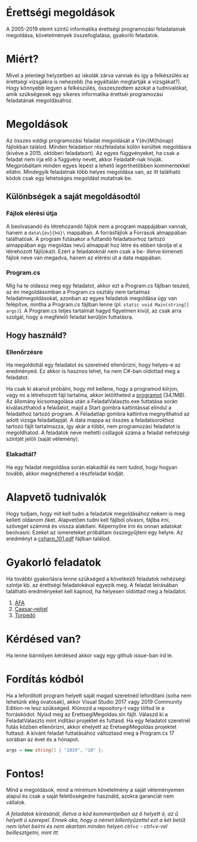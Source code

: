 # Érettségi megoldások
A 2005-2019 elemt szintű informatika érettségi programozási feladatainak megoldása, követelmények összefoglalása, gyakorló feladatok.

# Miért?
Mivel a jelenlegi helyzetben az iskolák zárva vannak és így a felkészülés az érettségi vizsgákra is nehezebb (ha egyáltalán megtartják a vizsgákat?).
Hogy könnyebb legyen a felkészülés, összeszedtem azokat a tudnivalókat, amik szükségesek egy sikeres informatika érettséi programozási feladatának megoldásához.

# Megoldások
Az összes eddigi programozási feladat megoldását a Y{év}M{hónap} fájlokban találod.
Minden feladatsor részfeladatai külön kerültek megoldásra (kivéve a 2015. októberi feladatsort).
Az egyes függvényeket, ha csak a feladat nem írja elő a függvény nevét, akkor Feladat#-nak hívják.
Megpróbáltam minden egyes lépést a lehető legérthetőbben kommentekkel ellátni.
Mindegyik feladatnak több helyes megoldása van, az itt található kódok csak egy lehetséges megoldást mutatnak be.

## Különbségek a saját megoldásodtól
### Fájlok elérési útja
A beolvasandó és létrehozandó fájlok nem a program mappájában vannak, hanem a `data\{év}{hó}\` mappában. A forrásfájlok a Forrasok almappában találhatóak. A program futásakor a futtandó feladatsorhoz tartozó almappában egy megoldas nevű almappát hoz létre és ebben tárolja el a létrehozott fájl(oka)t. Ezért a feladatoknál nem csak a be- illetve kimeneti fájlok neve van megadva, hanem az elérési út a data mappában.

### Program.cs
Míg ha te oldassz meg egy feladatot, akkor ezt a Program.cs fájlban teszed, az én megoldásomban a Program.cs osztály nem tartalmaz feladatmegoldásokat, azonban az egyes feladatok megoldása úgy van felépítve, mintha a Program.cs fájlban lenne (pl. `static void Main(string[] args)`). A Program.cs teljes tartalmát hagyd figyelmen kívül, az csak arra szolgál, hogy a megfelelő feladat kerüljön futtatásra.

## Hogy használd?
### Ellenőrzésre
Ha megoldottál egy feladatot és szeretnéd ellenőrizni, hogy helyes-e az eredményed. Ez akkor is hasznos lehet, ha nem C#-ban oldottad meg a feladatot.

Ha csak ki akarod próbálni, hogy mit kellene, hogy a programod kiírjon, vagy mi a létrehozott fájl tartalma, akkor letöltheted a [programot](https://github.com/mbd249/erettsegi/releases/download/v1.0/megoldasok.zip) (34,1MB). Az állomány kicsomagolása után a FeladatValaszto.exe futtatása során kiválaszthatod a feladatot, majd a Start gombra kattintással elindul a feladathoz tartozó program. 
A Feladatlap gombra kattintva megnyithatod az adott vizsga feladatlapját. A data mappa az összes a feladatsorokhoz tartozó fájlt tartalmazza, így akár a többi, nem programozási feladatot is megoldhatod.
A feladatok neve melletti csillagok száma a feladat nehézségi szintjét jelöli (saját vélemény).

### Elakadtál?
Ha egy feladat megoldása során elakadtál és nem tudod, hogy hogyan tovább, akkor megnézheted a részfeladat kódját.


# Alapvető tudnivalók
Hogy tudjam, hogy mit kell tudni a feladatok megoldásához nekem is meg kellett oldanom őket.
Alapvetően tudni kell fájlból olvasni, fájlba írni, szöveget számmá és vissza alakítani. Képernyőre írni és onnan adatokat beolvasni.
Ezeket az ismereteket próbáltam összegyűjteni egy helyre.
Az eredményt a [csharp_101.pdf](csharp_101.pdf) fájlban találod.


# Gyakorló feladatok
Ha további gyakorlásra lenne szükséged a következő feladatok nehézségi szintje kb. az érettségi feladatokéval egyezik meg. A feladat leírásában található eredményeket kell kapnod, ha helyesen oldottad meg a feladatot.
1. [ÁFA](https://github.com/mbd249/erettsegi/tree/master/gyakorlo_feladatok/1_afa)
2. [Caesar-rejtjel](https://github.com/mbd249/erettsegi/tree/master/gyakorlo_feladatok/2_caesar)
3. [Torpedó](https://github.com/mbd249/erettsegi/tree/master/gyakorlo_feladatok/3_torpedo)

# Kérdésed van?
Ha lenne bármilyen kérdésed akkor vagy egy github issue-ban írd le.

# Fordítás kódból
Ha a lefordított program helyett saját magad szeretnéd lefordítani (soha nem lehetünk elég óvatosak), akkor Visual Studio 2017 vagy 2019 Community Edition-re lesz szükséged. Klónozd a repository-t vagy töltsd le a forráskódot. Nyisd meg az ErettsegiMegoldas.sln fájlt. Válaszd ki a FeladatValaszto mint indítási projektet és futtasd.
Ha egy feladatot szeretnél futás közben ellenőrizni, akkor ehelyett az EretsegiMegoldas projektet futtasd. A kívánt feladat futtatásához változtasd meg a Program.cs 17 sorában az évet és a hónapot.

``` cs
args = new string[] { "2019", "10" };
```

# Fontos!
Mind a megoldások, mind a minimum követelmény a saját véleményemen alapul és csak a saját felelősségedre használd, azokra garanciát nem vállalok.


_A feladatok kiírásánál, illetva a kód kommentjeiben az ő helyett ö, az ű helyett ü szerepel. Ennek oka, hogy a német billentyűzettel ezt a két betűt nem lehet beírni és nem akartam minden helyen ctrl+c - ctrl+v-vel beillesztgetni, mint itt._
